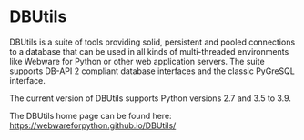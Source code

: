 DBUtils
=======

DBUtils is a suite of tools providing solid, persistent and pooled connections
to a database that can be used in all kinds of multi-threaded environments
like Webware for Python or other web application servers. The suite supports
DB-API 2 compliant database interfaces and the classic PyGreSQL interface.

The current version of DBUtils supports Python versions 2.7 and 3.5 to 3.9.

The DBUtils home page can be found here: https://webwareforpython.github.io/DBUtils/
